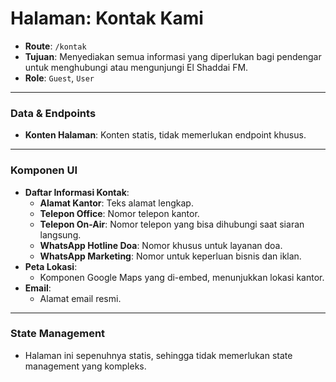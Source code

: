 # Halaman: Kontak Kami

- **Route**: `/kontak`
- **Tujuan**: Menyediakan semua informasi yang diperlukan bagi pendengar untuk menghubungi atau mengunjungi El Shaddai FM.
- **Role**: `Guest`, `User`

---

### Data & Endpoints

- **Konten Halaman**: Konten statis, tidak memerlukan endpoint khusus.

---

### Komponen UI

- **Daftar Informasi Kontak**:
  - **Alamat Kantor**: Teks alamat lengkap.
  - **Telepon Office**: Nomor telepon kantor.
  - **Telepon On-Air**: Nomor telepon yang bisa dihubungi saat siaran langsung.
  - **WhatsApp Hotline Doa**: Nomor khusus untuk layanan doa.
  - **WhatsApp Marketing**: Nomor untuk keperluan bisnis dan iklan.
- **Peta Lokasi**:
  - Komponen Google Maps yang di-embed, menunjukkan lokasi kantor.
- **Email**:
  - Alamat email resmi.

---

### State Management

- Halaman ini sepenuhnya statis, sehingga tidak memerlukan state management yang kompleks.
